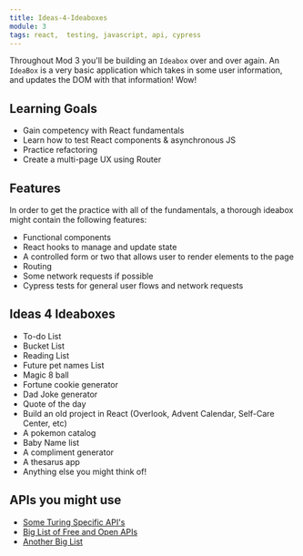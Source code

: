 ```yaml
---
title: Ideas-4-Ideaboxes
module: 3
tags: react,  testing, javascript, api, cypress
---
```


Throughout Mod 3 you'll be building an `Ideabox` over and over again. An `IdeaBox` is a very basic application which takes in some user information, and updates the DOM with that information! Wow!

## Learning Goals

* Gain competency with React fundamentals
* Learn how to test React components & asynchronous JS
* Practice refactoring
* Create a multi-page UX using Router

## Features
In order to get the practice with all of the fundamentals, a thorough ideabox might contain the following features:

- Functional components
- React hooks to manage and update state
- A controlled form or two that allows user to render elements to the page
- Routing
- Some network requests if possible
- Cypress tests for general user flows and network requests

## Ideas 4 Ideaboxes
- To-do List
- Bucket List
- Reading List
- Future pet names List
- Magic 8 ball
- Fortune cookie generator
- Dad Joke generator
- Quote of the day
- Build an old project in React (Overlook, Advent Calendar, Self-Care Center, etc)
- A pokemon catalog
- Baby Name list
- A compliment generator
- A thesarus app
- Anything else you might think of!

## APIs you might use
- [Some Turing Specific API's](https://github.com/turingschool-examples/react-practice-servers)
- [Big List of Free and Open APIs](https://mixedanalytics.com/blog/list-actually-free-open-no-auth-needed-apis/)
- [Another Big List](https://github.com/public-apis/public-apis)
